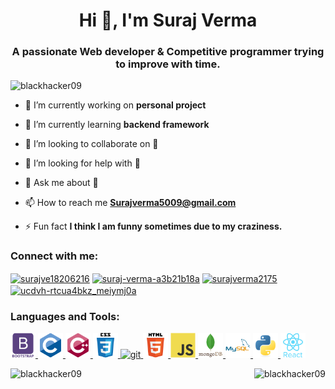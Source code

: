 <h1 align="center">Hi 👋, I'm Suraj Verma</h1>
<h3 align="center">A passionate Web developer & Competitive programmer trying to improve with time.</h3>

<p align="left"> <img src="https://komarev.com/ghpvc/?username=blackhacker09&label=Profile%20views&color=0e75b6&style=flat" alt="blackhacker09" /> </p>

- 🔭 I’m currently working on **personal project**

- 🌱 I’m currently learning **backend framework**

- 🤝 I’m looking to collaborate on **🤔**

- 🤝 I’m looking for help with **🤔**

- 💬 Ask me about **🤔**

- 📫 How to reach me **Surajverma5009@gmail.com**

- ⚡ Fun fact **I think I am funny sometimes due to my craziness.**

<h3 align="left">Connect with me:</h3>
<p align="left">
<a href="https://twitter.com/surajve18206216" target="blank"><img align="center" src="https://raw.githubusercontent.com/rahuldkjain/github-profile-readme-generator/master/src/images/icons/Social/twitter.svg" alt="surajve18206216" height="30" width="40" /></a>
<a href="https://linkedin.com/in/suraj-verma-a3b21b18a" target="blank"><img align="center" src="https://raw.githubusercontent.com/rahuldkjain/github-profile-readme-generator/master/src/images/icons/Social/linked-in-alt.svg" alt="suraj-verma-a3b21b18a" height="30" width="40" /></a>
<a href="https://instagram.com/surajverma2175" target="blank"><img align="center" src="https://raw.githubusercontent.com/rahuldkjain/github-profile-readme-generator/master/src/images/icons/Social/instagram.svg" alt="surajverma2175" height="30" width="40" /></a>
<a href="https://www.youtube.com/c/ucdvh-rtcua4bkz_meiymj0a" target="blank"><img align="center" src="https://raw.githubusercontent.com/rahuldkjain/github-profile-readme-generator/master/src/images/icons/Social/youtube.svg" alt="ucdvh-rtcua4bkz_meiymj0a" height="30" width="40" /></a>
</p>

<h3 align="left">Languages and Tools:</h3>
<p align="left"> <a href="https://getbootstrap.com" target="_blank"> <img src="https://raw.githubusercontent.com/devicons/devicon/master/icons/bootstrap/bootstrap-plain-wordmark.svg" alt="bootstrap" width="40" height="40"/> </a> <a href="https://www.cprogramming.com/" target="_blank"> <img src="https://raw.githubusercontent.com/devicons/devicon/master/icons/c/c-original.svg" alt="c" width="40" height="40"/> </a> <a href="https://www.w3schools.com/cpp/" target="_blank"> <img src="https://raw.githubusercontent.com/devicons/devicon/master/icons/cplusplus/cplusplus-original.svg" alt="cplusplus" width="40" height="40"/> </a> <a href="https://www.w3schools.com/css/" target="_blank"> <img src="https://raw.githubusercontent.com/devicons/devicon/master/icons/css3/css3-original-wordmark.svg" alt="css3" width="40" height="40"/> </a> <a href="https://git-scm.com/" target="_blank"> <img src="https://www.vectorlogo.zone/logos/git-scm/git-scm-icon.svg" alt="git" width="40" height="40"/> </a> <a href="https://www.w3.org/html/" target="_blank"> <img src="https://raw.githubusercontent.com/devicons/devicon/master/icons/html5/html5-original-wordmark.svg" alt="html5" width="40" height="40"/> </a> <a href="https://developer.mozilla.org/en-US/docs/Web/JavaScript" target="_blank"> <img src="https://raw.githubusercontent.com/devicons/devicon/master/icons/javascript/javascript-original.svg" alt="javascript" width="40" height="40"/> </a> <a href="https://www.mongodb.com/" target="_blank"> <img src="https://raw.githubusercontent.com/devicons/devicon/master/icons/mongodb/mongodb-original-wordmark.svg" alt="mongodb" width="40" height="40"/> </a> <a href="https://www.mysql.com/" target="_blank"> <img src="https://raw.githubusercontent.com/devicons/devicon/master/icons/mysql/mysql-original-wordmark.svg" alt="mysql" width="40" height="40"/> </a> <a href="https://www.python.org" target="_blank"> <img src="https://raw.githubusercontent.com/devicons/devicon/master/icons/python/python-original.svg" alt="python" width="40" height="40"/> </a> <a href="https://reactjs.org/" target="_blank"> <img src="https://raw.githubusercontent.com/devicons/devicon/master/icons/react/react-original-wordmark.svg" alt="react" width="40" height="40"/> </a> </p>

<p><img align="left" src="https://github-readme-stats.vercel.app/api/top-langs?username=blackhacker09&show_icons=true&locale=en&layout=compact" alt="blackhacker09" /></p>

<p>&nbsp;<img align="right" src="https://github-readme-stats.vercel.app/api?username=blackhacker09&show_icons=true&locale=en" alt="blackhacker09" /></p>
